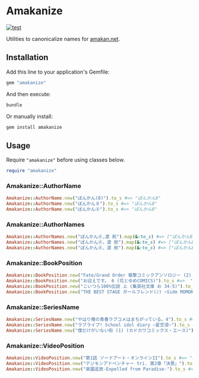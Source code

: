 # Amakanize

[![test](https://github.com/amakan/amakanize/actions/workflows/test.yml/badge.svg)](https://github.com/amakan/amakanize/actions/workflows/test.yml)

Utilities to canonicalize names for [amakan.net](https://amakan.net/).

## Installation

Add this line to your application's Gemfile:

```ruby
gem "amakanize"
```

And then execute:

```bash
bundle
```

Or manually install:

```bash
gem install amakanize
```

## Usage

Require `"amakanize"` before using classes below.

```ruby
require "amakanize"
```

### Amakanize::AuthorName

```ruby
Amakanize::AuthorName.new("ぽんかん(8)").to_s #=> "ぽんかん8"
Amakanize::AuthorName.new("ぽんかん８").to_s #=> "ぽんかん8"
Amakanize::AuthorName.new("ぽんかん⑧").to_s #=> "ぽんかん8"
```

### Amakanize::AuthorNames

```ruby
Amakanize::AuthorNames.new("ぽんかん⑧,渡 航").map(&:to_s) #=> ["ぽんかん8", "渡航"]
Amakanize::AuthorNames.new("ぽんかん⑧，渡 航").map(&:to_s) #=> ["ぽんかん8", "渡航"]
Amakanize::AuthorNames.new("ぽんかん⑧、渡 航").map(&:to_s) #=> ["ぽんかん8", "渡航"]
```

### Amakanize::BookPosition

```ruby
Amakanize::BookPosition.new("Fate/Grand Order 電撃コミックアンソロジー (2) (電撃コミックスNEXT)").to_s #=> "2"
Amakanize::BookPosition.new("お迎えです。 6 (花とゆめCOMICS)").to_s #=>  "6"
Amakanize::BookPosition.new("こいつら100%伝説 上 (集英社文庫 お 34-5)").to_s #=> "上"
Amakanize::BookPosition.new("THE BEST STAGE ガールフレンド(♪) ~Side MOMOKO~ (電撃コミックスEX)").to_s #=> ""
```

### Amakanize::SeriesName

```ruby
Amakanize::SeriesName.new("やはり俺の青春ラブコメはまちがっている。4").to_s #=> "やはり俺の青春ラブコメはまちがっている。"
Amakanize::SeriesName.new("ラブライブ! School idol diary ~星空凛~").to_s #=> "ラブライブ! School idol diary"
Amakanize::SeriesName.new("僕だけがいない街 (1) (カドカワコミックス・エース)").to_s #=> "僕だけがいない街"
```

### Amakanize::VideoPosition

```ruby
Amakanize::VideoPosition.new("第1話 ソードアート・オンラインII").to_s #=> "1"
Amakanize::VideoPosition.new("デジモンアドベンチャー tri. 第2章「決意」").to_s #=> "2"
Amakanize::VideoPosition.new("楽園追放-Expelled from Paradise-").to_s #=> ""
```
